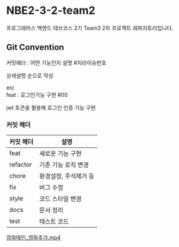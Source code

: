 # NBE2-3-2-team2
프로그래머스 백엔드 데브코스 2기 Team3 2차 프로젝트 레파지토리입니다.

## Git Convention

커밋헤더 : 어떤 기능인지 설명 #지라이슈번호

상세설명 순으로 작성

ex) </br>
feat : 로그인기능 구현 #00

jwt 토큰을 활용해 로그인 인증 기능 구현

### 커밋 헤더

| 커밋 헤더    | 	설명                |
|----------|--------------------|
| feat     | 새로운 기능 구현          |
| refactor | 기존 기능 로직 변경        |
| chore    | 환경설정, 주석제거 등       |
| fix      | 버그 수정              |
| style    | 코드 스타일 변경          |
| docs     | 문서 정리              |
| test     | 테스트 코드             |

[영화메인_영화추가.mp4](attachment:f539b2f6-a927-482a-b5e9-37b6cd1cd6ed:영화메인_영화추가.gif)
